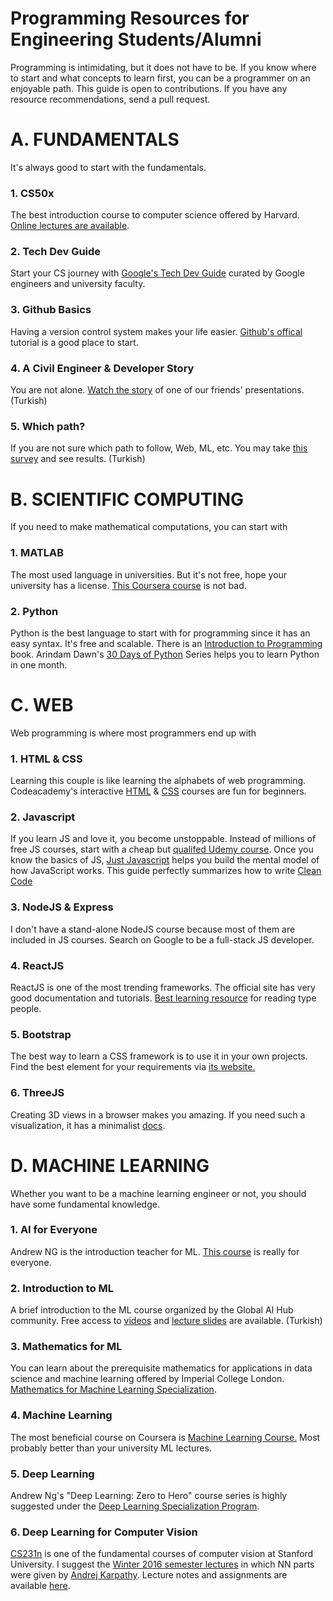 Programming Resources for Engineering Students/Alumni
=====================================================

Programming is intimidating, but it does not have to be. If you know where to start and what concepts to learn first, you can be a programmer on an enjoyable path. This guide is open to contributions. If you have any resource recommendations, send a pull request.



A. FUNDAMENTALS
===============

It's always good to start with the fundamentals.

### 1. CS50x

The best introduction course to computer science offered by Harvard. [Online lectures are available](https://cs50.harvard.edu/).

### 2. Tech Dev Guide

Start your CS journey with [Google's Tech Dev Guide](https://techdevguide.withgoogle.com/) curated by Google engineers and university faculty.

### 3. Github Basics

Having a version control system makes your life easier. [Github's offical](https://guides.github.com/activities/hello-world/) tutorial is a good place to start.

### 4. A Civil Engineer & Developer Story

You are not alone. [Watch the story](https://www.youtube.com/watch?v=IGOmyRZoUSs) of one of our friends' presentations. (Turkish)

### 5. Which path?

If you are not sure which path to follow, Web, ML, etc. You may take [this survey](https://bit.ly/hangipatika) and see results. (Turkish)



B. SCIENTIFIC COMPUTING
=======================

If you need to make mathematical computations, you can start with

### 1. MATLAB

The most used language in universities. But it's not free, hope your university has a license. [This Coursera course](https://www.coursera.org/learn/matlab) is not bad.

### 2. Python

Python is the best language to start with for programming since it has an easy syntax. It's free and scalable. There is an [Introduction to Programming](https://link.springer.com/book/10.1007/978-3-7091-1343-1) book. Arindam Dawn's [30 Days of Python](https://dev.to/arindamdawn/series/7425) Series helps you to learn Python in one month.


C. WEB
======

Web programming is where most programmers end up with

### 1. HTML & CSS

Learning this couple is like learning the alphabets of web programming. Codeacademy's interactive [HTML](https://www.codecademy.com/learn/learn-html) & [CSS](https://www.codecademy.com/learn/learn-css) courses are fun for beginners.

### 2. Javascript

If you learn JS and love it, you become unstoppable. Instead of millions of free JS courses, start with a cheap but [qualifed Udemy course](https://www.udemy.com/course/the-complete-javascript-course/). Once you know the basics of JS, [Just Javascript](https://justjavascript.com/) helps you build the mental model of how JavaScript works. This guide perfectly summarizes how to write [Clean Code](https://github.com/ryanmcdermott/clean-code-javascript)

### 3. NodeJS & Express

I don't have a stand-alone NodeJS course because most of them are included in JS courses. Search on Google to be a full-stack JS developer.

### 4. ReactJS

ReactJS is one of the most trending frameworks. The official site has very good documentation and tutorials. [Best learning resource](https://reactjs.org/tutorial/tutorial.html) for reading type people.

### 5. Bootstrap

The best way to learn a CSS framework is to use it in your own projects. Find the best element for your requirements via [its website.](https://getbootstrap.com/docs/)

### 6. ThreeJS

Creating 3D views in a browser makes you amazing. If you need such a visualization, it has a minimalist [docs](https://threejs.org/docs/).



D. MACHINE LEARNING
===================

Whether you want to be a machine learning engineer or not, you should have some fundamental knowledge.

### 1. AI for Everyone

Andrew NG is the introduction teacher for ML. [This course](https://www.coursera.org/learn/ai-for-everyone) is really for everyone.

### 2. Introduction to ML

A brief introduction to the ML course organized by the Global AI Hub community. Free access to [videos](https://www.youtube.com/playlist?list=PL5cQhn5g7gJXxugJGpySX2diWg9sRaogN) and [lecture slides](https://drive.google.com/file/d/109ruTjsp-KiRHl7W2WtLcJKECSe9wVNZ/view) are available. (Turkish)

### 3. Mathematics for ML

You can learn about the prerequisite mathematics for applications in data science and machine learning offered by Imperial College London. [Mathematics for Machine Learning Specialization](https://www.coursera.org/specializations/mathematics-machine-learning).

### 4. Machine Learning

The most beneficial course on Coursera is [Machine Learning Course.](https://www.coursera.org/learn/machine-learning) Most probably better than your university ML lectures.

### 5. Deep Learning

Andrew Ng's "Deep Learning: Zero to Hero" course series is highly suggested under the [Deep Learning Specialization Program](https://www.coursera.org/specializations/deep-learning).

### 6. Deep Learning for Computer Vision

[CS231n](http://cs231n.stanford.edu/) is one of the fundamental courses of computer vision at Stanford University. I suggest the [Winter 2016 semester lectures](https://www.youtube.com/watch?v=NfnWJUyUJYU&list=PLkt2uSq6rBVctENoVBg1TpCC7OQi31AlC) in which NN parts were given by [Andrej Karpathy](https://karpathy.ai/). Lecture notes and assignments are available [here](https://github.com/maxim5/cs231n-2016-winter).
